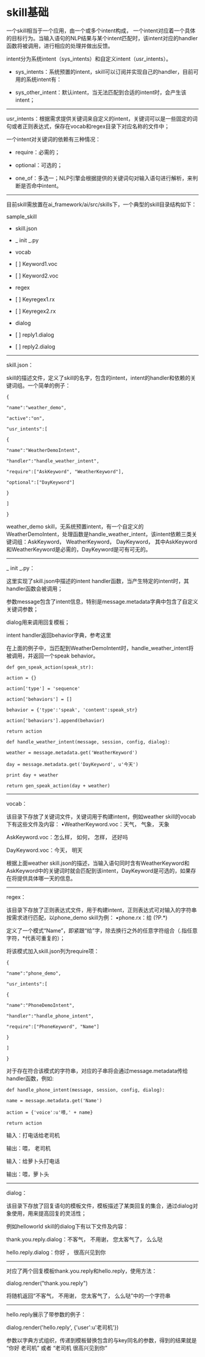 # skill基础

一个skill相当于一个应用，由一个或多个intent构成， 一个intent对应着一个具体的目标行为。当输入语句的NLP结果与某个intent匹配时，该intent对应的handler函数将被调用，进行相应的处理并做出反馈。

intent分为系统intent（sys\_intents）和自定义intent（usr\_intents）。

* sys\_intents：系统预置的intent，skill可以订阅并实现自己的handler，目前可用的系统intent有：

* sys\_other\_intent：默认intent，当无法匹配到合适的intent时，会产生该intent；

---

usr\_intents：根据需求提供关键词来自定义的intent，关键词可以是一些固定的词句或者正则表达式，保存在vocab和regex目录下对应名称的文件中；

一个intent对关键词的依赖有三种情况：

* require：必需的；

* optional：可选的；

* one\_of：多选一；NLP引擎会根据提供的关键词句对输入语句进行解析，来判断是否命中intent。

---

目前skill需放置在ai\_framework/ai/src/skills下，一个典型的skill目录结构如下：

sample\_skill

* skill.json

* \_ init \_.py

* vocab

* \[ \] Keyword1.voc

* \[ \] Keyword2.voc

* regex

* \[ \] Keyregex1.rx

* \[ \] Keyregex2.rx

* dialog

* \[ \] reply1.dialog

* \[ \] reply2.dialog

---

skill.json：

skill的描述文件，定义了skill的名字，包含的intent，intent的handler和依赖的关键词组。一个简单的例子：

`{`

`"name":"weather_demo",`

`"active":"on",`

`"usr_intents":[`

`{`

`"name":"WeatherDemoIntent",`

`"handler":"handle_weather_intent",`

`"require":["AskKeyword", "WeatherKeyword"],`

`"optional":["DayKeyword"]`

`}`

`]`

`}`

weather\_demo skill，无系统预置intent，有一个自定义的WeatherDemoIntent，处理函数是handle\_weather\_intent，该intent依赖三类关键词组：AskKeyword， WeatherKeyword， DayKeyword， 其中AskKeyword和WeatherKeyword是必需的，DayKeyword是可有可无的。

---

\_ init \_.py：

这里实现了skill.json中描述的intent handler函数，当产生特定的intent时，其handler函数会被调用；

参数message包含了intent信息，特别是message.metadata字典中包含了自定义关键词参数；

dialog用来调用回复模板；

intent handler返回behavior字典，参考这里

在上面的例子中，当匹配到WeatherDemoIntent时，handle\_weather\_intent将被调用，并返回一个speak behavior。

`def gen_speak_action(speak_str):`

`action = {}`

`action['type'] = 'sequence'`

`action['behaviors'] = []`

`behavior = {'type':'speak', 'content':speak_str}`

`action['behaviors'].append(behavior)`

`return action`



`def handle_weather_intent(message, session, config, dialog):`

`weather = message.metadata.get('WeatherKeyword')`

`day = message.metadata.get('DayKeyword', u'今天')`

`print day + weather`

`return gen_speak_action(day + weather)`

---

vocab：

该目录下存放了关键词文件，关键词用于构建intent，例如weather skill的vocab下有这些文件及内容： •WeatherKeyword.voc：天气， 气象， 天象

AskKeyword.voc：怎么样， 如何， 怎样， 还好吗

DayKeyword.voc：今天， 明天

根据上面weather skill.json的描述，当输入语句同时含有WeatherKeyword和AskKeyword中的关键词时就会匹配到该intent，DayKeyword是可选的，如果存在将提供具体哪一天的信息。

---

regex：

该目录下存放了正则表达式文件，用于构建intent，正则表达式可对输入的字符串按需求进行匹配，以phone\_demo skill为例： •phone.rx：给 \(?P.\*\)

定义了一个模式“Name”，即紧跟“给”字，除去换行之外的任意字符组合（.指任意字符，\*代表可重复的）；

将该模式加入skill.json列为require项：

`{`

`"name":"phone_demo",`

`"usr_intents":[`

`{`

`"name":"PhoneDemoIntent",`

`"handler":"handle_phone_intent",`

`"require":["PhoneKeyword", "Name"]`

`}`

`]`

`}`

对于存在符合该模式的字符串，对应的子串将会通过message.metadata传给handler函数，例如:

`def handle_phone_intent(message, session, config, dialog):`

`name = message.metadata.get('Name')`

`action = {'voice':u'喂,' + name}`

`return action`

输入：打电话给老司机

输出：喂， 老司机

输入：给萝卜头打电话

输出：喂，萝卜头

---

dialog：

该目录下存放了回复语句的模板文件，模板描述了某类回复的集合，通过dialog对象使用，用来提高回复的灵活性；

例如helloworld skill的dialog下有以下文件及内容：

thank.you.reply.dialog：不客气， 不用谢， 您太客气了， 么么哒

hello.reply.dialog：你好 ， 很高兴见到你

---

对应了两个回复模板thank.you.reply和hello.reply，使用方法：

dialog.render\("thank.you.reply"\)

将随机返回“不客气， 不用谢， 您太客气了， 么么哒”中的一个字符串

---

hello.reply展示了带参数的例子：

dialog.render\('hello.reply', {'user':u'老司机'}\)

参数以字典方式组织，传递到模板替换包含的与key同名的参数，得到的结果就是 “你好 老司机” 或者 “老司机 很高兴见到你”

